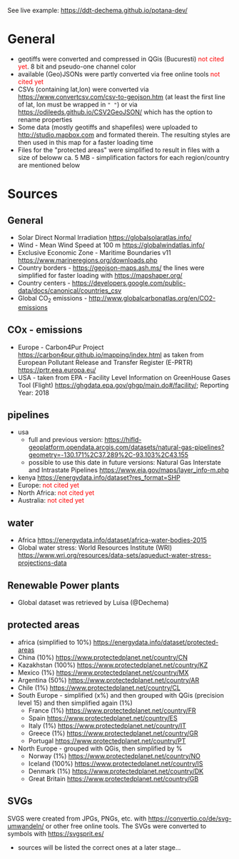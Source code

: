 See live example: https://ddt-dechema.github.io/potana-dev/

# General
* geotiffs were converted and compressed in QGis (Bucuresti) <span style="color:red">not cited yet</span>. 
8 bit and pseudo-one channel color
* available (Geo)JSONs were partly converted via free online tools <span style="color:red">not cited yet</span>
* CSVs (containing lat,lon) were converted via https://www.convertcsv.com/csv-to-geojson.htm (at least the first line of lat, lon must be wrapped in `" "`) or via https://odileeds.github.io/CSV2GeoJSON/ which has the option to rename properties
* Some data (mostly geotiffs and shapefiles) were uploaded to http://studio.mapbox.com and formated therein. The resulting styles are then used in this map for a faster loading time
* Files for the "protected areas" were simplified to result in files with a size of beloww ca. 5 MB - simplification factors for each region/country are mentioned below

# Sources
## General
* Solar Direct Normal Irradiation https://globalsolaratlas.info/
* Wind - Mean Wind Speed at 100 m https://globalwindatlas.info/
* Exclusive Economic Zone - Maritime Boundaries v11 https://www.marineregions.org/downloads.php
* Country borders - https://geojson-maps.ash.ms/
the lines were simplified for faster loading with https://mapshaper.org/  
* Country centers - https://developers.google.com/public-data/docs/canonical/countries_csv
* Global CO<sub>2</sub> emissions - http://www.globalcarbonatlas.org/en/CO2-emissions

## COx - emissions 
* Europe - Carbon4Pur Project https://carbon4pur.github.io/mapping/index.html
as taken from European Pollutant Release and Transfer Register (E-PRTR) https://prtr.eea.europa.eu/
* USA - taken from EPA - Facility Level Information on GreenHouse Gases Tool (Flight) https://ghgdata.epa.gov/ghgp/main.do#/facility/; Reporting Year: 2018

## pipelines
* usa 
  * full and previous version: https://hifld-geoplatform.opendata.arcgis.com/datasets/natural-gas-pipelines?geometry=-130.171%2C37.289%2C-93.103%2C43.155
  * possible to use this date in future versions: 
  Natural Gas Interstate and Intrastate Pipelines https://www.eia.gov/maps/layer_info-m.php
* kenya https://energydata.info/dataset?res_format=SHP
* Europe: <span style="color:red">not cited yet</span>
* North Africa: <span style="color:red">not cited yet</span>
* Australia: <span style="color:red">not cited yet</span>


## water
* Africa https://energydata.info/dataset/africa-water-bodies-2015
* Global water stress: World Resources Institute (WRI) https://www.wri.org/resources/data-sets/aqueduct-water-stress-projections-data

## Renewable Power plants
* Global dataset was retrieved by Luisa (@Dechema)

## protected areas
* africa (simplified to 10%) https://energydata.info/dataset/protected-areas 
* China (10%) https://www.protectedplanet.net/country/CN
* Kazakhstan (100%) https://www.protectedplanet.net/country/KZ
* Mexico (1%) https://www.protectedplanet.net/country/MX
* Argentina (50%) https://www.protectedplanet.net/country/AR
* Chile (1%) https://www.protectedplanet.net/country/CL
* South Europe - simplified (x%) and then grouped with QGis (precision level 15) and then simplified again (1%)
  * France (1%) https://www.protectedplanet.net/country/FR
  * Spain https://www.protectedplanet.net/country/ES
  * Italy (1%) https://www.protectedplanet.net/country/IT
  * Greece (1%) https://www.protectedplanet.net/country/GR
  * Portugal https://www.protectedplanet.net/country/PT
* North Europe - grouped with QGis, then simplified by %
  * Norway (1%) https://www.protectedplanet.net/country/NO
  * Iceland (100%) https://www.protectedplanet.net/country/IS
  * Denmark (1%) https://www.protectedplanet.net/country/DK
  * Great Britain https://www.protectedplanet.net/country/GB 


## SVGs
SVGS were created from JPGs, PNGs, etc. with https://convertio.co/de/svg-umwandeln/ or other free online tools.
The SVGs were converted to symbols with  https://svgsprit.es/
* sources will be listed the correct ones at a later stage...
